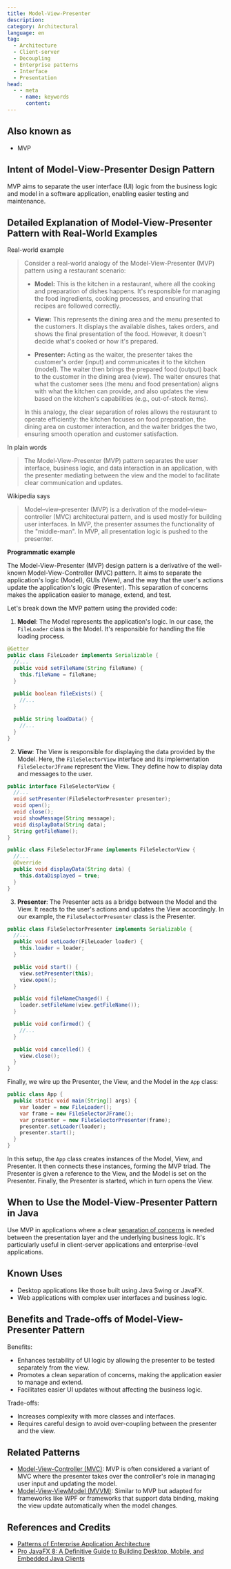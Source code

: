 ```yaml
---
title: Model-View-Presenter
description:
category: Architectural
language: en
tag:
  - Architecture
  - Client-server
  - Decoupling
  - Enterprise patterns
  - Interface
  - Presentation
head:
  - - meta
    - name: keywords
      content:
---
```


## Also known as

* MVP

## Intent of Model-View-Presenter Design Pattern

MVP aims to separate the user interface (UI) logic from the business logic and model in a software application, enabling easier testing and maintenance.

## Detailed Explanation of Model-View-Presenter Pattern with Real-World Examples

Real-world example

> Consider a real-world analogy of the Model-View-Presenter (MVP) pattern using a restaurant scenario:
>
> - **Model:** This is the kitchen in a restaurant, where all the cooking and preparation of dishes happens. It's responsible for managing the food ingredients, cooking processes, and ensuring that recipes are followed correctly.
>
> - **View:** This represents the dining area and the menu presented to the customers. It displays the available dishes, takes orders, and shows the final presentation of the food. However, it doesn't decide what's cooked or how it's prepared.
>
> - **Presenter:** Acting as the waiter, the presenter takes the customer's order (input) and communicates it to the kitchen (model). The waiter then brings the prepared food (output) back to the customer in the dining area (view). The waiter ensures that what the customer sees (the menu and food presentation) aligns with what the kitchen can provide, and also updates the view based on the kitchen's capabilities (e.g., out-of-stock items).
>
> In this analogy, the clear separation of roles allows the restaurant to operate efficiently: the kitchen focuses on food preparation, the dining area on customer interaction, and the waiter bridges the two, ensuring smooth operation and customer satisfaction.

In plain words

> The Model-View-Presenter (MVP) pattern separates the user interface, business logic, and data interaction in an application, with the presenter mediating between the view and the model to facilitate clear communication and updates.

Wikipedia says

> Model–view–presenter (MVP) is a derivation of the model–view–controller (MVC) architectural pattern, and is used mostly for building user interfaces. In MVP, the presenter assumes the functionality of the "middle-man". In MVP, all presentation logic is pushed to the presenter.

**Programmatic example**

The Model-View-Presenter (MVP) design pattern is a derivative of the well-known Model-View-Controller (MVC) pattern. It aims to separate the application's logic (Model), GUIs (View), and the way that the user's actions update the application's logic (Presenter). This separation of concerns makes the application easier to manage, extend, and test.

Let's break down the MVP pattern using the provided code:

1. **Model**: The Model represents the application's logic. In our case, the `FileLoader` class is the Model. It's responsible for handling the file loading process.

```java
@Getter
public class FileLoader implements Serializable {
  //...
  public void setFileName(String fileName) {
    this.fileName = fileName;
  }
  
  public boolean fileExists() {
    //...
  }

  public String loadData() {
    //...
  }
}
```

2. **View**: The View is responsible for displaying the data provided by the Model. Here, the `FileSelectorView` interface and its implementation `FileSelectorJFrame` represent the View. They define how to display data and messages to the user.

```java
public interface FileSelectorView {
  //...
  void setPresenter(FileSelectorPresenter presenter);
  void open();
  void close();
  void showMessage(String message);
  void displayData(String data);
  String getFileName();
}

public class FileSelectorJFrame implements FileSelectorView {
  //...
  @Override
  public void displayData(String data) {
    this.dataDisplayed = true;
  }
}
```

3. **Presenter**: The Presenter acts as a bridge between the Model and the View. It reacts to the user's actions and updates the View accordingly. In our example, the `FileSelectorPresenter` class is the Presenter.

```java
public class FileSelectorPresenter implements Serializable {
  //...
  public void setLoader(FileLoader loader) {
    this.loader = loader;
  }

  public void start() {
    view.setPresenter(this);
    view.open();
  }

  public void fileNameChanged() {
    loader.setFileName(view.getFileName());
  }

  public void confirmed() {
    //...
  }

  public void cancelled() {
    view.close();
  }
}
```

Finally, we wire up the Presenter, the View, and the Model in the `App` class:

```java
public class App {
  public static void main(String[] args) {
    var loader = new FileLoader();
    var frame = new FileSelectorJFrame();
    var presenter = new FileSelectorPresenter(frame);
    presenter.setLoader(loader);
    presenter.start();
  }
}
```

In this setup, the `App` class creates instances of the Model, View, and Presenter. It then connects these instances, forming the MVP triad. The Presenter is given a reference to the View, and the Model is set on the Presenter. Finally, the Presenter is started, which in turn opens the View.

## When to Use the Model-View-Presenter Pattern in Java

Use MVP in applications where a clear [separation of concerns](https://java-design-patterns.com/principles/#separation-of-concerns) is needed between the presentation layer and the underlying business logic. It's particularly useful in client-server applications and enterprise-level applications.

## Known Uses

* Desktop applications like those built using Java Swing or JavaFX.
* Web applications with complex user interfaces and business logic.

## Benefits and Trade-offs of Model-View-Presenter Pattern

Benefits:

* Enhances testability of UI logic by allowing the presenter to be tested separately from the view.
* Promotes a clean separation of concerns, making the application easier to manage and extend.
* Facilitates easier UI updates without affecting the business logic.

Trade-offs:

* Increases complexity with more classes and interfaces.
* Requires careful design to avoid over-coupling between the presenter and the view.

## Related Patterns

* [Model-View-Controller (MVC)](https://java-design-patterns.com/patterns/model-view-controller/): MVP is often considered a variant of MVC where the presenter takes over the controller's role in managing user input and updating the model.
* [Model-View-ViewModel (MVVM)](https://java-design-patterns.com/patterns/model-view-viewmodel/): Similar to MVP but adapted for frameworks like WPF or frameworks that support data binding, making the view update automatically when the model changes.

## References and Credits

* [Patterns of Enterprise Application Architecture](https://amzn.to/3WfKBPR)
* [Pro JavaFX 8: A Definitive Guide to Building Desktop, Mobile, and Embedded Java Clients](https://amzn.to/4a8qcQ1)
